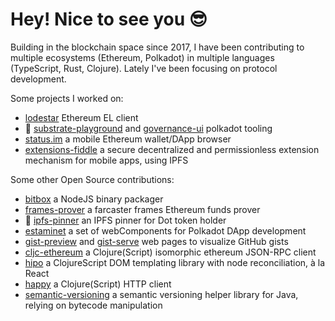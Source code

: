 # Hey! Nice to see you 😎  


Building in the blockchain space since 2017, I have been contributing to multiple ecosystems (Ethereum, Polkadot) in multiple languages (TypeScript, Rust, Clojure).
Lately I've been focusing on protocol development.

Some projects I worked on:

* [lodestar](https://github.com/ChainSafe/lodestar) Ethereum EL client
* 🦀 [substrate-playground](https://github.com/paritytech/substrate-playground) and [governance-ui](https://github.com/paritytech/governance-ui) polkadot tooling
* [status.im](https://github.com/status-im/status-mobile) a mobile Ethereum wallet/DApp browser
* [extensions-fiddle](https://github.com/jeluard/extensions-fiddle) a secure decentralized and permissionless extension mechanism for mobile apps, using IPFS

Some other Open Source contributions:

* [bitbox](https://github.com/jeluard/bitbox) a NodeJS binary packager
* [frames-prover](https://github.com/jeluard/frames-prover) a farcaster frames Ethereum funds prover
* 🦀 [ipfs-pinner](https://github.com/jeluard/ipfs-pinner) an IPFS pinner for Dot token holder
* [estaminet](https://github.com/jeluard/estaminet) a set of webComponents for Polkadot DApp development
* [gist-preview](https://github.com/jeluard/gist-preview) and [gist-serve](https://github.com/jeluard/gist-serve) web pages to visualize GitHub gists
* [cljc-ethereum](https://github.com/jeluard/cljc-ethereum) a Clojure(Script) isomorphic ethereum JSON-RPC client
* [hipo](https://github.com/jeluard/hipo) a ClojureScript DOM templating library with node reconciliation, à la React
* [happy](https://github.com/jeluard/happy) a Clojure(Script) HTTP client
* [semantic-versioning](https://github.com/jeluard/semantic-versioning) a semantic versioning helper library for Java, relying on bytecode manipulation